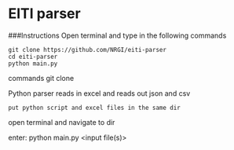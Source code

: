 #  EITI parser

###Instructions
Open terminal and type in the following commands
	
	git clone https://github.com/NRGI/eiti-parser
	cd eiti-parser
	python main.py

commands
git clone 

Python parser reads in excel and reads out json and csv

	put python script and excel files in the same dir

open terminal and navigate to dir

enter:
python main.py <input file(s)>

